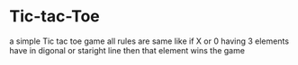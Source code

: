 # Tic-tac-Toe
a simple Tic tac toe game all rules are same like if X or 0 having 3 elements have in digonal or staright line then that element wins the game
